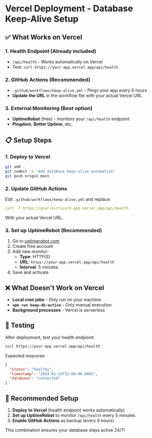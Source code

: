 # Vercel Deployment - Database Keep-Alive Setup

## ✅ What Works on Vercel

### 1. **Health Endpoint** (Already included)
- `/api/health` - Works automatically on Vercel
- Test: `curl https://your-app.vercel.app/api/health`

### 2. **GitHub Actions** (Recommended)
- `.github/workflows/keep-alive.yml` - Pings your app every 6 hours
- **Update the URL** in the workflow file with your actual Vercel URL

### 3. **External Monitoring** (Best option)
- **UptimeRobot** (free) - monitors your `/api/health` endpoint
- **Pingdom**, **Better Uptime**, etc.

## 📋 Setup Steps

### 1. **Deploy to Vercel**
```bash
git add .
git commit -m "Add database keep-alive automation"
git push origin main
```

### 2. **Update GitHub Actions**
Edit `.github/workflows/keep-alive.yml` and replace:
```yaml
curl -f https://your-kirticard-app.vercel.app/api/health
```
With your actual Vercel URL.

### 3. **Set up UptimeRobot** (Recommended)
1. Go to [uptimerobot.com](https://uptimerobot.com)
2. Create free account
3. Add new monitor:
   - **Type**: HTTP(S)
   - **URL**: `https://your-app.vercel.app/api/health`
   - **Interval**: 5 minutes
4. Save and activate

## ❌ What Doesn't Work on Vercel

- **Local cron jobs** - Only run on your machine
- **`npm run keep-db-active`** - Only manual execution
- **Background processes** - Vercel is serverless

## 🔧 Testing

After deployment, test your health endpoint:
```bash
curl https://your-app.vercel.app/api/health
```

Expected response:
```json
{
  "status": "healthy",
  "timestamp": "2024-01-15T12:00:00.000Z",
  "database": "connected"
}
```

## 🚀 Recommended Setup

1. **Deploy to Vercel** (health endpoint works automatically)
2. **Set up UptimeRobot** to monitor `/api/health` every 5 minutes
3. **Enable GitHub Actions** as backup (every 6 hours)

This combination ensures your database stays active 24/7! 